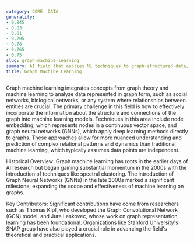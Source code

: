 ```yaml
---
category: CORE, DATA
generality:
- 0.845
- 0.83
- 0.81
- 0.795
- 0.78
- 0.765
- 0.75
slug: graph-machine-learning
summary: AI field that applies ML techniques to graph-structured data, enabling the analysis and prediction of relationships and behaviors among interconnected nodes.
title: Graph Machine Learning
---
```


Graph machine learning integrates concepts from graph theory and machine learning to analyze data represented in graph form, such as social networks, biological networks, or any system where relationships between entities are crucial. The primary challenge in this field is how to effectively incorporate the information about the structure and connections of the graph into machine learning models. Techniques in this area include node embedding, which represents nodes in a continuous vector space, and graph neural networks (GNNs), which apply deep learning methods directly to graphs. These approaches allow for more nuanced understanding and prediction of complex relational patterns and dynamics than traditional machine learning, which typically assumes data points are independent.

Historical Overview:
Graph machine learning has roots in the earlier days of AI research but began gaining substantial momentum in the 2000s with the introduction of techniques like spectral clustering. The introduction of Graph Neural Networks (GNNs) in the late 2000s marked a significant milestone, expanding the scope and effectiveness of machine learning on graphs.

Key Contributors:
Significant contributions have come from researchers such as Thomas Kipf, who developed the Graph Convolutional Network (GCN) model, and Jure Leskovec, whose work on graph representation learning has been foundational. Organizations like Stanford University's SNAP group have also played a crucial role in advancing the field's theoretical and practical applications.